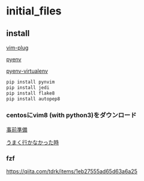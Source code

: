 # initial_files
## install
[vim-plug](https://github.com/junegunn/vim-plug)

[pyenv](https://github.com/pyenv/pyenv)

[pyenv-virtualenv](https://github.com/pyenv/pyenv-virtualenv)

```bash
pip install pynvim
pip install jedi
pip install flake8
pip install autopep8
```

### centosにvim8 (with python3)をダウンロード
[事前準備](https://qiita.com/kiwi-bird/items/5539d094731e82df8427)

[うまく行かなかった時](https://lesguillemets.github.io/blog/2014/06/22/vim-python3.html)

### fzf
https://qiita.com/tdrk/items/1eb27555ad65d63a6a25
